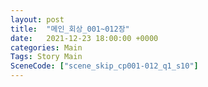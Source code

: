 ```yaml
---
layout: post
title:  "메인_회상_001~012장"
date:   2021-12-23 18:00:00 +0000
categories: Main
Tags: Story Main
SceneCode: ["scene_skip_cp001-012_q1_s10"]
---
```

